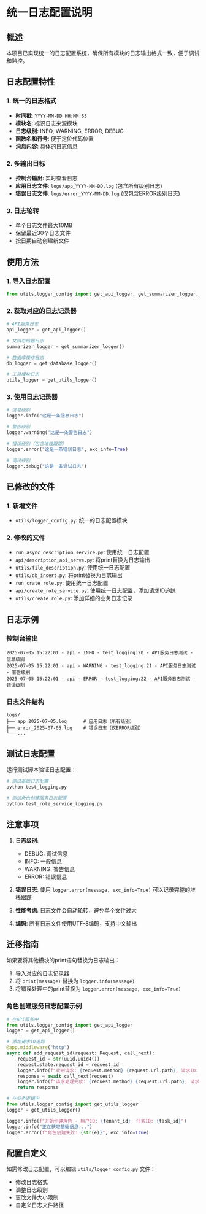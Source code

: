 # 统一日志配置说明

## 概述

本项目已实现统一的日志配置系统，确保所有模块的日志输出格式一致，便于调试和监控。

## 日志配置特性

### 1. 统一的日志格式
- **时间戳**: `YYYY-MM-DD HH:MM:SS`
- **模块名**: 标识日志来源模块
- **日志级别**: INFO, WARNING, ERROR, DEBUG
- **函数名和行号**: 便于定位代码位置
- **消息内容**: 具体的日志信息

### 2. 多输出目标
- **控制台输出**: 实时查看日志
- **应用日志文件**: `logs/app_YYYY-MM-DD.log` (包含所有级别日志)
- **错误日志文件**: `logs/error_YYYY-MM-DD.log` (仅包含ERROR级别日志)

### 3. 日志轮转
- 单个日志文件最大10MB
- 保留最近30个日志文件
- 按日期自动创建新文件

## 使用方法

### 1. 导入日志配置
```python
from utils.logger_config import get_api_logger, get_summarizer_logger, get_database_logger, get_utils_logger
```

### 2. 获取对应的日志记录器
```python
# API服务日志
api_logger = get_api_logger()

# 文档总结器日志
summarizer_logger = get_summarizer_logger()

# 数据库操作日志
db_logger = get_database_logger()

# 工具模块日志
utils_logger = get_utils_logger()
```

### 3. 使用日志记录器
```python
# 信息级别
logger.info("这是一条信息日志")

# 警告级别
logger.warning("这是一条警告日志")

# 错误级别（包含堆栈跟踪）
logger.error("这是一条错误日志", exc_info=True)

# 调试级别
logger.debug("这是一条调试日志")
```

## 已修改的文件

### 1. 新增文件
- `utils/logger_config.py`: 统一的日志配置模块

### 2. 修改的文件
- `run_async_description_service.py`: 使用统一日志配置
- `api/description_api_serve.py`: 将print替换为日志输出
- `utils/file_description.py`: 使用统一日志配置
- `utils/db_insert.py`: 将print替换为日志输出
- `run_crate_role.py`: 使用统一日志配置
- `api/create_role_service.py`: 使用统一日志配置，添加请求ID追踪
- `utils/create_role.py`: 添加详细的业务日志记录

## 日志示例

### 控制台输出
```
2025-07-05 15:22:01 - api - INFO - test_logging:20 - API服务日志测试 - 信息级别
2025-07-05 15:22:01 - api - WARNING - test_logging:21 - API服务日志测试 - 警告级别
2025-07-05 15:22:01 - api - ERROR - test_logging:22 - API服务日志测试 - 错误级别
```

### 日志文件结构
```
logs/
├── app_2025-07-05.log      # 应用日志（所有级别）
├── error_2025-07-05.log    # 错误日志（仅ERROR级别）
└── ...
```

## 测试日志配置

运行测试脚本验证日志配置：
```bash
# 测试基础日志配置
python test_logging.py

# 测试角色创建服务日志配置
python test_role_service_logging.py
```

## 注意事项

1. **日志级别**:
   - DEBUG: 调试信息
   - INFO: 一般信息
   - WARNING: 警告信息
   - ERROR: 错误信息

2. **错误日志**: 使用 `logger.error(message, exc_info=True)` 可以记录完整的堆栈跟踪

3. **性能考虑**: 日志文件会自动轮转，避免单个文件过大

4. **编码**: 所有日志文件使用UTF-8编码，支持中文输出

## 迁移指南

如果要将其他模块的print语句替换为日志输出：

1. 导入对应的日志记录器
2. 将 `print(message)` 替换为 `logger.info(message)`
3. 将错误处理中的print替换为 `logger.error(message, exc_info=True)`

### 角色创建服务日志配置示例

```python
# 在API服务中
from utils.logger_config import get_api_logger
logger = get_api_logger()

# 添加请求ID追踪
@app.middleware("http")
async def add_request_id(request: Request, call_next):
    request_id = str(uuid.uuid4())
    request.state.request_id = request_id
    logger.info(f"收到请求: {request.method} {request.url.path}, 请求ID: {request_id}")
    response = await call_next(request)
    logger.info(f"请求处理完成: {request.method} {request.url.path}, 请求ID: {request_id}, 状态码: {response.status_code}")
    return response

# 在业务逻辑中
from utils.logger_config import get_utils_logger
logger = get_utils_logger()

logger.info(f"开始创建角色 - 租户ID: {tenant_id}, 任务ID: {task_id}")
logger.info("正在获取基础信息...")
logger.error(f"角色创建失败: {str(e)}", exc_info=True)
```

## 配置自定义

如需修改日志配置，可以编辑 `utils/logger_config.py` 文件：

- 修改日志格式
- 调整日志级别
- 更改文件大小限制
- 自定义日志文件路径 
